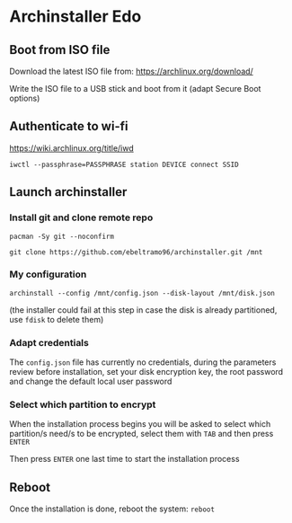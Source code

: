 # Archinstaller Edo

## Boot from ISO file

Download the latest ISO file from: https://archlinux.org/download/

Write the ISO file to a USB stick and boot from it (adapt Secure Boot options)

## Authenticate to wi-fi

https://wiki.archlinux.org/title/iwd

`iwctl --passphrase=PASSPHRASE station DEVICE connect SSID`

## Launch archinstaller

### Install git and clone remote repo

`pacman -Sy git --noconfirm`

`git clone https://github.com/ebeltramo96/archinstaller.git /mnt`

### My configuration

`archinstall --config /mnt/config.json --disk-layout /mnt/disk.json`

(the installer could fail at this step in case the disk is already partitioned, use `fdisk` to delete them)

### Adapt credentials
  
The `config.json` file has currently no credentials, during the parameters review before installation, set your disk encryption key, the root password and change the default local user password

### Select which partition to encrypt
  
When the installation process begins you will be asked to select which partition/s need/s to be encrypted, select them with `TAB` and then press `ENTER` 

Then press `ENTER` one last time to start the installation process

## Reboot

Once the installation is done, reboot the system: `reboot`
